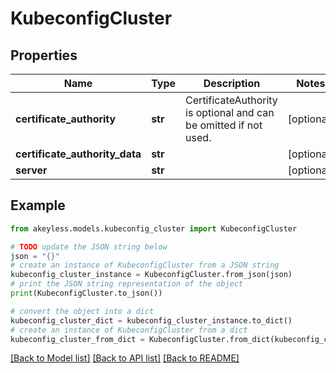 # KubeconfigCluster


## Properties

Name | Type | Description | Notes
------------ | ------------- | ------------- | -------------
**certificate_authority** | **str** | CertificateAuthority is optional and can be omitted if not used. | [optional] 
**certificate_authority_data** | **str** |  | [optional] 
**server** | **str** |  | [optional] 

## Example

```python
from akeyless.models.kubeconfig_cluster import KubeconfigCluster

# TODO update the JSON string below
json = "{}"
# create an instance of KubeconfigCluster from a JSON string
kubeconfig_cluster_instance = KubeconfigCluster.from_json(json)
# print the JSON string representation of the object
print(KubeconfigCluster.to_json())

# convert the object into a dict
kubeconfig_cluster_dict = kubeconfig_cluster_instance.to_dict()
# create an instance of KubeconfigCluster from a dict
kubeconfig_cluster_from_dict = KubeconfigCluster.from_dict(kubeconfig_cluster_dict)
```
[[Back to Model list]](../README.md#documentation-for-models) [[Back to API list]](../README.md#documentation-for-api-endpoints) [[Back to README]](../README.md)



